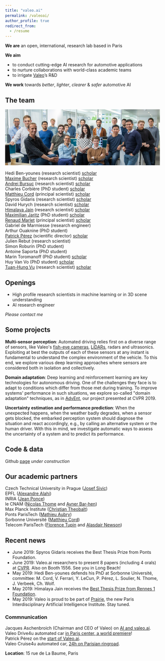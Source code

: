 ```yaml
---
title: "valeo.ai"
permalink: /valeoai/
author_profile: true
redirect_from:
  - /resume
---
```



**We are** an open, international, research lab based in Paris  

**We aim**
* to conduct cutting-edge AI research for automotive applications
* to nurture collaborations with world-class academic teams
* to irrigate [Valeo](http://valeo.com)’s R&D    

**We work** towards *better*, *lighter*, *clearer* & *safer* automotive AI 

## The team
![](../images/vai-team.jpg)  
  
Hedi Ben-younes (research scientist) [scholar](https://scholar.google.fr/citations?user=IFLcfvUAAAAJ&hl=en)   
[Maxime Bucher](https://maximebucher.github.io/) (research scientist) [scholar](https://scholar.google.fr/citations?user=NbYEOpMAAAAJ&hl=en)  
[Andrei Bursuc](https://abursuc.github.io/) (research scientist) [scholar](https://scholar.google.com/citations?user=HTfERCsAAAAJ&hl=en)  
Charles Corbière (PhD student) [scholar](https://scholar.google.fr/citations?user=UcnFUZ8AAAAJ&hl=en)  
[Matthieu Cord](http://www-poleia.lip6.fr/~cord/) (principal scientist) [scholar](https://scholar.google.fr/citations?user=SpAotDcAAAAJ&hl=en)   
Spyros Gidaris (research scientist) [scholar](https://scholar.google.fr/citations?user=7atfg7EAAAAJ&hl=en)  
David Hurych (research scientist) [scholar](https://scholar.google.cz/citations?user=XY1PVwYAAAAJ&hl=en)  
[Himalaya Jain](https://himalayajain.github.io/) (research scientist) [scholar](https://scholar.google.fr/citations?user=Xl7SNlsAAAAJ&hl=en)  
[Maximilian Jaritz](https://team.inria.fr/rits/membres/maximilian-jaritz/) (PhD student) [scholar](https://scholar.google.com/citations?user=yt2IsdAAAAAJ&hl=en)  
[Renaud Marlet](http://imagine.enpc.fr/~marletr/) (principal scientist) [scholar](https://scholar.google.fr/citations?user=2rclwh4AAAAJ&hl=en)  
Gabriel de Marmiesse (research engineer)  
Arthur Ouaknine (PhD student)  
[Patrick Pérez](https://ptrckprz.github.io/) (scientific director) [scholar](https://scholar.google.fr/citations?user=8Cph5uQAAAAJ&hl=en)  
Julien Rebut (research scientist)  
Simon Roburin (PhD student)  
Antoine Saporta (PhD student)  
Marin Toromanoff (PhD student) [scholar](https://scholar.google.com/citations?user=Yu47MFYAAAAJ&hl=en)  
Huy Van Vo (PhD student) [scholar](https://scholar.google.fr/citations?user=gIf5VqUAAAAJ&hl=en)  
[Tuan-Hung Vu](https://tuanhungvu.github.io/) (research scientist) [scholar](https://scholar.google.fr/citations?user=QIHrPZQAAAAJ&hl=en&oi=ao)

## Openings
- High profile research scientists in machine learning or in 3D scene understanding  
- AI research engineer  

*Please contact me*

## Some projects

**Multi-sensor perception**: Automated driving relies first on a diverse range of sensors, like Valeo's [fish-eye cameras](https://www.valeo.com/en/360-vue/), [LiDARs](https://www.valeo.com/en/valeo-scala/), radars and ultrasonics. Exploiting at best the outputs of each of these sensors at any instant is fundamental to understand the complex environment of the vehicle. To this end, we explore various deep learning approaches where sensors are considered both in isolation and collectively.

**Domain adaptation**: Deep learning and reinforcement learning are key technologies for autonomous driving. One of the challenges they face is to adapt to conditions which differ from those met during training. To improve systems' performance in such situations, we explore so-called "domain adaptation" techniques, as in [AdvEnt](https://github.com/valeoai/ADVENT), our project presented at CVPR 2019.  

**Uncertainty estimation and performance prediction**: When the unexpected happens, when the weather badly degrades, when a sensor gets blocked, the embarked perception system should diagnose the situation and react accordingly, e.g., by calling an alternative system or the human driver. With this in mind, we investigate automatic ways to assess the uncertainty of a system and to predict its performance.

## Code & data

Github [page](https://github.com/valeoai) *under construction*

## Our academic partners

Czech Technical University in Prague ([Josef Sivic](https://www.di.ens.fr/~josef/))  
EPFL ([Alexandre Alahi](https://people.epfl.ch/alexandre.alahi))  
INRIA ([Jean Ponce](https://www.di.ens.fr/~ponce/))  
le CNAM ([Nicolas Thome](http://cedric.cnam.fr/~thomen/) and [Avner Bar-hen](https://ab-h.github.io/index.html))  
Max Planck Institute ([Christian Theobalt](https://people.mpi-inf.mpg.de/~theobalt/))  
Ponts ParisTech ([Mathieu Aubry](http://imagine.enpc.fr/~aubrym/))  
Sorbonne Université ([Matthieu Cord](http://www-poleia.lip6.fr/~cord/))  
Telecom ParisTech ([Florence Tupin](https://perso.telecom-paristech.fr/tupin/) and [Alasdair Newson](https://sites.google.com/site/alasdairnewson/))

## Recent news
* June 2019: Spyros Gidaris receives the Best Thesis Prize from Ponts Foundation. 
* June 2019: Valeo.ai researchers to present 8 papers (including 4 orals) at [CVPR](http://cvpr2019.thecvf.com/). Also on Booth 1556. See you in Long Beach!
* May 2019: Hedi Ben-younes defends his PhD at Sorbonne Université, committee: M. Cord, V. Ferrari, Y. LeCun, P. Pérez, L. Soulier, N. Thome, J. Verbeek, Ch. Wolf.
* May 2019: Himalaya Jain receives the [Best Thesis Prize from Rennes 1 Foundation](https://www.irisa.fr/en/actus/congratulations-himalaya-jain-his-thesis-prize-rennes-1-foundation). 
* May 2019: Valeo is proud to be part of [Prairie](https://www.inria.fr/en/news/news-from-inria/launch-of-the-prairie-institute), the new Paris Interdisciplinary Artificial Intelligence Institute. Stay tuned.

### Commnunication

Jacques Aschenbroich (Chairman and CEO of Valeo) on [AI and valeo.ai](https://www.linkedin.com/pulse/valeo-our-order-intake-already-includes-ai-jacques-aschenbroich/).  
Valeo Drive4u automated car [in Paris center, a world premiere](https://www.valeo.com/en/valeo-drive4u-the-first-autonomous-car-to-be-demonstrated-on-the-streets-of-paris/)!  
Patrick Pérez on the [start of Valeo.ai](https://www.youtube.com/watch?time_continue=2&v=B5QWcDTTBrQ).  
Valeo Cruise4u automated car, [24h on Parisian ringroad](https://www.youtube.com/watch?v=XRKXBKPgYI4).

**Location**: 15 rue de La Baume, Paris



